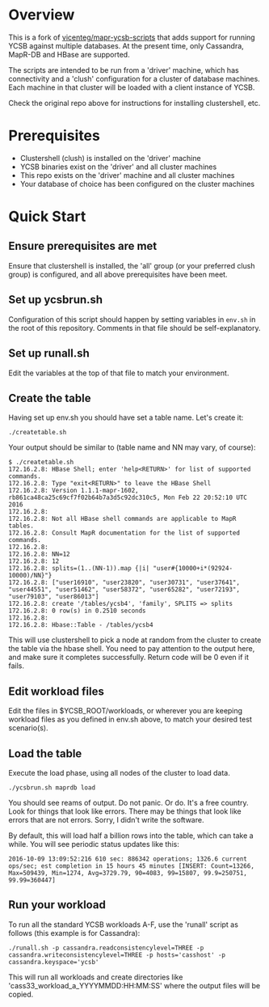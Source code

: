 # Overview

This is a fork of
[vicenteg/mapr-ycsb-scripts](http://github.com/vicenteg/mapr-ycsb-scripts)
that adds support for running YCSB against multiple databases.  At the
present time, only Cassandra, MapR-DB and HBase are supported.

The scripts are intended to be run from a 'driver' machine, which has connectivity
and a 'clush' configuration for a cluster of database machines.  Each machine in that
cluster will be loaded with a client instance of YCSB.

Check the original repo above for instructions for installing clustershell, etc.

# Prerequisites

- Clustershell (clush) is installed on the 'driver' machine
- YCSB binaries exist on the 'driver' and all cluster machines
- This repo exists on the 'driver' machine and all cluster machines
- Your database of choice has been configured on the cluster machines

# Quick Start

## Ensure prerequisites are met

Ensure that clustershell is installed, the 'all' group (or your preferred clush group) 
is configured, and all above prerequisites have been meet.

## Set up ycsbrun.sh

Configuration of this script should happen by setting variables in
`env.sh` in the root of this repository. Comments in that file should
be self-explanatory.

## Set up runall.sh

Edit the variables at the top of that file to match your environment.

## Create the table

Having set up env.sh you should have set a table name. Let's create it:

```
./createtable.sh
```

Your output should be similar to (table name and NN may vary, of course):

```
$ ./createtable.sh
172.16.2.8: HBase Shell; enter 'help<RETURN>' for list of supported commands.
172.16.2.8: Type "exit<RETURN>" to leave the HBase Shell
172.16.2.8: Version 1.1.1-mapr-1602, rb861ca48ca25c69cf7f02b64b7a3d5c92dc310c5, Mon Feb 22 20:52:10 UTC 2016
172.16.2.8:
172.16.2.8: Not all HBase shell commands are applicable to MapR tables.
172.16.2.8: Consult MapR documentation for the list of supported commands.
172.16.2.8:
172.16.2.8: NN=12
172.16.2.8: 12
172.16.2.8: splits=(1..(NN-1)).map {|i| "user#{10000+i*(92924-10000)/NN}"}
172.16.2.8: ["user16910", "user23820", "user30731", "user37641", "user44551", "user51462", "user58372", "user65282", "user72193", "user79103", "user86013"]
172.16.2.8: create '/tables/ycsb4', 'family', SPLITS => splits
172.16.2.8: 0 row(s) in 0.2510 seconds
172.16.2.8:
172.16.2.8: Hbase::Table - /tables/ycsb4
```

This will use clustershell to pick a node at random from the cluster to
create the table via the hbase shell. You need to pay attention to the
output here, and make sure it completes successfully. Return code will
be 0 even if it fails.

## Edit workload files

Edit the files in $YCSB_ROOT/workloads, or wherever you are keeping workload files as 
you defined in env.sh above, to match your desired test scenario(s).

## Load the table

Execute the load phase, using all nodes of the cluster to load data.

```
./ycsbrun.sh maprdb load
```

You should see reams of output. Do not panic. Or do. It's a free
country. Look for things that look like errors. There may be things that
look like errors that are not errors. Sorry, I didn't write the software.

By default, this will load half a billion rows into the table, which
can take a while. You will see periodic status updates like this:

```
2016-10-09 13:09:52:216 610 sec: 886342 operations; 1326.6 current ops/sec; est completion in 15 hours 45 minutes [INSERT: Count=13266, Max=509439, Min=1274, Avg=3729.79, 90=4083, 99=15807, 99.9=250751, 99.99=360447]
```

## Run your workload

To run all the standard YCSB workloads A-F, use the 'runall' script as
follows (this example is for Cassandra):

```
./runall.sh -p cassandra.readconsistencylevel=THREE -p cassandra.writeconsistencylevel=THREE -p hosts='casshost' -p cassandra.keyspace='ycsb'
```

This will run all workloads and create directories like 'cass33_workload_a_YYYYMMDD:HH:MM:SS'
where the output files will be copied.

